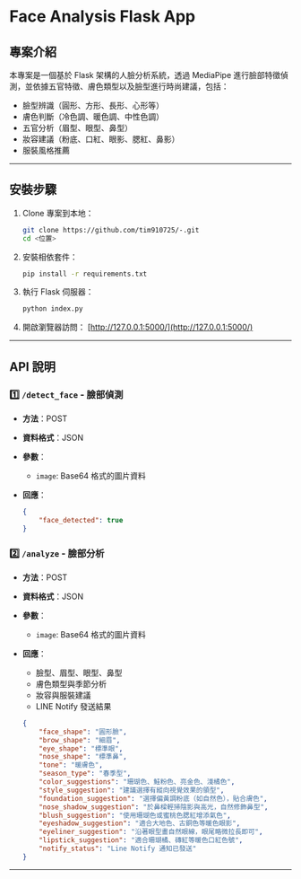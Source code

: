 # Face Analysis Flask App

## 專案介紹

本專案是一個基於 Flask 架構的人臉分析系統，透過 MediaPipe 進行臉部特徵偵測，並依據五官特徵、膚色類型以及臉型進行時尚建議，包括：

* 臉型辨識（圓形、方形、長形、心形等）
* 膚色判斷（冷色調、暖色調、中性色調）
* 五官分析（眉型、眼型、鼻型）
* 妝容建議（粉底、口紅、眼影、腮紅、鼻影）
* 服裝風格推薦


---

## 安裝步驟

1. Clone 專案到本地：

   ```bash
   git clone https://github.com/tim910725/-.git
   cd <位置>
   ```

2. 安裝相依套件：

   ```bash
   pip install -r requirements.txt
   ```

3. 執行 Flask 伺服器：

   ```bash
   python index.py
   ```

4. 開啟瀏覽器訪問：
   [http://127.0.0.1:5000/](http://127.0.0.1:5000/)

---

## API 說明

### 1️⃣ `/detect_face` - 臉部偵測

* **方法**：POST
* **資料格式**：JSON
* **參數**：

  * `image`: Base64 格式的圖片資料
* **回應**：

  ```json
  {
      "face_detected": true
  }
  ```

### 2️⃣ `/analyze` - 臉部分析

* **方法**：POST
* **資料格式**：JSON
* **參數**：

  * `image`: Base64 格式的圖片資料
* **回應**：

  * 臉型、眉型、眼型、鼻型
  * 膚色類型與季節分析
  * 妝容與服裝建議
  * LINE Notify 發送結果

  ```json
  {
      "face_shape": "圓形臉",
      "brow_shape": "細眉",
      "eye_shape": "標準眼",
      "nose_shape": "標準鼻",
      "tone": "暖膚色",
      "season_type": "春季型",
      "color_suggestions": "珊瑚色、鮭粉色、亮金色、淺橘色",
      "style_suggestion": "建議選擇有縱向視覺效果的領型",
      "foundation_suggestion": "選擇偏黃調粉底（如自然色），貼合膚色",
      "nose_shadow_suggestion": "於鼻樑輕掃陰影與高光，自然修飾鼻型",
      "blush_suggestion": "使用珊瑚色或蜜桃色腮紅增添氣色",
      "eyeshadow_suggestion": "適合大地色、古銅色等暖色眼影",
      "eyeliner_suggestion": "沿著眼型畫自然眼線，眼尾略微拉長即可",
      "lipstick_suggestion": "適合珊瑚橘、磚紅等暖色口紅色號",
      "notify_status": "Line Notify 通知已發送"
  }
  ```

---

